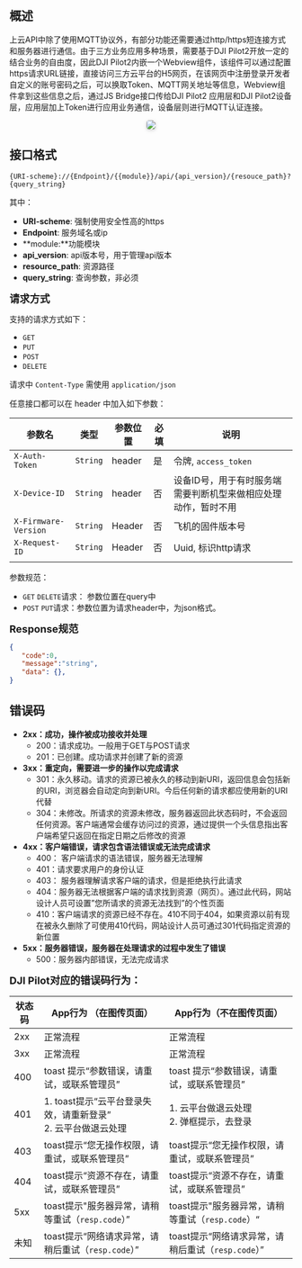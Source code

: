 ## 概述

上云API中除了使用MQTT协议外，有部分功能还需要通过http/https短连接方式和服务器进行通信。由于三方业务应用多种场景，需要基于DJI Pilot2开放一定的结合业务的自由度，因此DJI Pilot2内嵌一个Webview组件，该组件可以通过配置https请求URL链接，直接访问三方云平台的H5网页，在该网页中注册登录开发者自定义的账号密码之后，可以换取Token、MQTT网关地址等信息，Webview组件拿到这些信息之后，通过JS Bridge接口传给DJI Pilot2 应用层和DJI Pilot2设备层，应用层加上Token进行应用业务通信，设备层则进行MQTT认证连接。

<center>    <img style="border-radius: 0.3125em;    box-shadow: 0 2px 4px 0 rgba(34,36,38,.12),0 2px 10px 0 rgba(34,36,38,.08);"     src="https://s3.djicorp.com/dochub-public/be/cbddc985-2f2f-31b0-a705-60f632a3f4e4.png">    <br>     </center>

## 接口格式
```path
{URI-scheme}://{Endpoint}/{{module}}/api/{api_version}/{resouce_path}?{query_string}
```
其中：

- **URI-scheme**: 强制使用安全性高的https
- **Endpoint**: 服务域名或ip
- **module:**功能模块
- **api_version**: api版本号，用于管理api版本
- **resource_path**: 资源路径
- **query_string**: 查询参数，非必须

**<font size=4>请求方式</font>**

支持的请求方式如下： 

- `GET` 
- `PUT` 
- `POST` 
- `DELETE` 

请求中 `Content-Type` 需使用 `application/json`

任意接口都可以在 header 中加入如下参数： 


| 参数名               | 类型     | 参数位置 | 必填 | 说明                                                         |
| -------------------- | -------- | -------- | ---- | ------------------------------------------------------------ |
| `X-Auth-Token`       | `String` | header   | 是   | 令牌, `access_token`                                         |
| `X-Device-ID`        | `String` | header   | 否   | 设备ID号，用于有时服务端需要判断机型来做相应处理动作，暂时不用 |
| `X-Firmware-Version` | `String` | Header   | 否   | 飞机的固件版本号                                             |
| `X-Request-ID`       | `String` | Header   | 否   | Uuid, 标识http请求                                           |
|                      |          |          |      |                                                              |

参数规范：

- `GET` `DELETE`请求： 参数位置在query中
- `POST` `PUT`请求：参数位置为请求header中，为json格式。

**<font size=4>Response规范</font>**

```json
{
   "code":0,
   "message":"string",
   "data": {},
}
```

## 错误码

- **2xx：成功，操作被成功接收并处理**
  - 200：请求成功。一般用于GET与POST请求
  - 201：已创建。成功请求并创建了新的资源
- **3xx：重定向，需要进一步的操作以完成请求**
  - 301：永久移动。请求的资源已被永久的移动到新URI，返回信息会包括新的URI，浏览器会自动定向到新URI。今后任何新的请求都应使用新的URI代替
  - 304：未修改。所请求的资源未修改，服务器返回此状态码时，不会返回任何资源。客户端通常会缓存访问过的资源，通过提供一个头信息指出客户端希望只返回在指定日期之后修改的资源
- **4xx：客户端错误，请求包含语法错误或无法完成请求**
  - 400： 客户端请求的语法错误，服务器无法理解
  - 401：请求要求用户的身份认证
  - 403： 服务器理解请求客户端的请求，但是拒绝执行此请求
  - 404：服务器无法根据客户端的请求找到资源（网页）。通过此代码，网站设计人员可设置”您所请求的资源无法找到”的个性页面
  - 410：客户端请求的资源已经不存在。410不同于404，如果资源以前有现在被永久删除了可使用410代码，网站设计人员可通过301代码指定资源的新位置
- **5xx：服务器错误，服务器在处理请求的过程中发生了错误**
  - 500：服务器内部错误，无法完成请求

**<font size=4>DJI Pilot对应的错误码行为：</font>**

| 状态码 | App行为 （在图传页面）                                            | App行为（不在图传页面）                            |
| ------ | ----------------------------------------------------------------- | -------------------------------------------------- |
| 2xx    | 正常流程                                                          | 正常流程                                           |
| 3xx    | 正常流程                                                          | 正常流程                                           |
| 400    | toast 提示“参数错误，请重试，或联系管理员”                        | toast 提示“参数错误，请重试，或联系管理员”         |
| 401    | 1. toast提示“云平台登录失效，请重新登录”<br />2. 云平台做退云处理 | 1. 云平台做退云处理<br />2. 弹框提示，去登录<br /> |
| 403    | toast提示“您无操作权限，请重试，或联系管理员”                     | toast提示“您无操作权限，请重试，或联系管理员”      |
| 404    | toast提示“资源不存在，请重试，或联系管理员”                       | toast提示“资源不存在，请重试，或联系管理员”        |
| 5xx    | toast提示"服务器异常，请稍等重试（`resp.code`）”                  | toast提示"服务器异常，请稍等重试（`resp.code`）“   |
| 未知   | toast提示“网络请求异常，请稍后重试（`resp.code`）”                | toast提示“网络请求异常，请稍后重试（`resp.code`）” |
